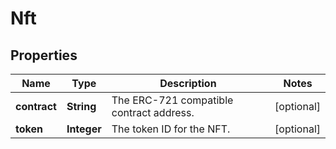 # Nft

## Properties
Name | Type | Description | Notes
------------ | ------------- | ------------- | -------------
**contract** | **String** | The ERC-721 compatible contract address. |  [optional]
**token** | **Integer** | The token ID for the NFT. |  [optional]
